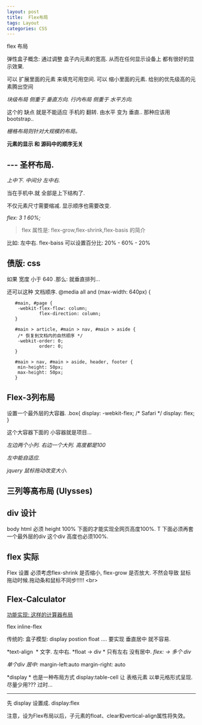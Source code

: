 ```yaml
---
layout: post
title:  Flex布局
tags: Layout
categories: CSS
---
```

flex 布局


弹性盒子概念:
通过调整 盒子内元素的宽高.
从而在任何显示设备上 都有很好的显示效果.

可以 扩展里面的元素 来填充可用空间.
可以 缩小里面的元素. 给别的优先级高的元素腾出空间



*块级布局 侧重于 垂直方向.*
*行内布局 侧重于 水平方向.*



这个的 缺点 就是不能适应 手机的 翻转.
由水平 变为 垂直..
那种应该用 bootstrap..

*栅格布局则针对大规模的布局。*



**元素的显示 和 源码中的顺序无关**





## --- 圣杯布局.
*上中下. 中间分 左中右.*


当在手机中.就 全部是上下结构了. 


不仅元素尺寸需要缩减. 
显示顺序也需要改变.




*flex: 3 1 60%;*

> flex 属性是: flex-grow,flex-shrink,flex-basis 的简介


比如: 左中右.
flex-baiss 可以设置百分比:
20% - 60% - 20% 



## 债版: css

如果 宽度 小于 640 .那么:
就垂直排列...

还可以这种 文档顺序.
	@media all and (max-width: 640px) {
	
	   #main, #page {
	    -webkit-flex-flow: column;
	            flex-direction: column;
	   }
	
	   #main > article, #main > nav, #main > aside {
	    /* 恢复到文档内的自然顺序 */
	    -webkit-order: 0;
	            order: 0;
	   }
	
	   #main > nav, #main > aside, header, footer {
	    min-height: 50px;
	    max-height: 50px;
	   }









## Flex-3列布局

设置一个最外层的大容器. 
	.box{
	  display: -webkit-flex; /* Safari */
	  display: flex;
	}


这个大容器下面的 小容器就是项目…






*左边两个小列. 右边一个大列. 高度都是100*

*左中能自适应.*

*jquery 鼠标拖动改变大小.*







## 三列等高布局 (Ulysses)



## div 设计
body html 必须 height 100% 下面的才能实现全网页高度100%.
T
下面必须再套一个最外层的div
这个div 高度也必须100%.



## flex 实际
Flex 设置 必须考虑flex-shrink 是否缩小, flex-grow 是否放大. 不然会导致 鼠标拖动时候.拖动条和鼠标不同步!!!!! \<br\>









## Flex-Calculator
[功能实现: 这样的计算器布局][1] 

flex
inline-flex 

传统的: 盒子模型:  display postion float ....
要实现  垂直居中 就不容易.　


*text-align  *   文字.   左中右.
*float → div *  只有左右  没有居中.
*flex: → 多个 div*

*单个div 居中:*
margin-left:auto
margin-right: auto








*display * 也是一种布局方式
display:table-cell 让 表格元素 以单元格形式呈现. 尽量少用???  过时...






---- 


先 display 设置成.  display:flex

注意，设为Flex布局以后，子元素的float、clear和vertical-align属性将失效。











[1]:	https://codepen.io/FreeCodeCamp/full/rLJZrA/